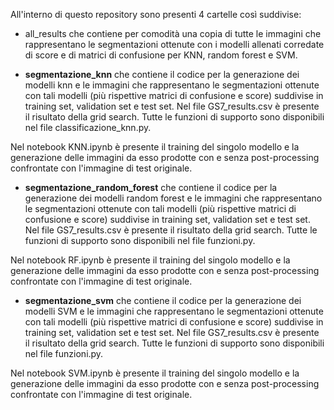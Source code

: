 All'interno di questo repository sono presenti 4 cartelle così suddivise:

- all_results che contiene per comodità una copia di tutte le immagini che rappresentano le segmentazioni ottenute con i modelli allenati corredate di score e di matrici di confusione per KNN, random forest e SVM.

- **segmentazione_knn** che contiene il codice per la generazione dei modelli knn e le immagini che rappresentano le segmentazioni ottenute con tali modelli (più rispettive matrici di confusione e score) suddivise in training set, validation set e test set.
Nel file GS7_results.csv è presente il risultato della grid search.
Tutte le funzioni di supporto sono disponibili nel file classificazione_knn.py.

Nel notebook KNN.ipynb è presente il training del singolo modello e la generazione delle immagini da esso prodotte con e senza post-processing confrontate con l'immagine di test originale.

- **segmentazione_random_forest** che contiene il codice per la generazione dei modelli random forest e le immagini che rappresentano le segmentazioni ottenute con tali modelli (più rispettive matrici di confusione e score) suddivise in training set, validation set e test set.
Nel file GS7_results.csv è presente il risultato della grid search.
Tutte le funzioni di supporto sono disponibili nel file funzioni.py.

Nel notebook RF.ipynb è presente il training del singolo modello e la generazione delle immagini da esso prodotte con e senza post-processing confrontate con l'immagine di test originale.

- **segmentazione_svm** che contiene il codice per la generazione dei modelli SVM e le immagini che rappresentano le segmentazioni ottenute con tali modelli (più rispettive matrici di confusione e score) suddivise in training set, validation set e test set.
Nel file GS7_results.csv è presente il risultato della grid search.
Tutte le funzioni di supporto sono disponibili nel file funzioni.py.

Nel notebook SVM.ipynb è presente il training del singolo modello e la generazione delle immagini da esso prodotte con e senza post-processing confrontate con l'immagine di test originale.

